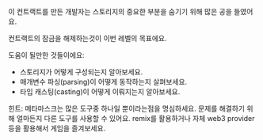 이 컨트랙트를 만든 개발자는 스토리지의 중요한 부분을 숨기기 위해 많은 공을 들였어요.

컨트랙트의 잠금을 해제하는것이 이번 레벨의 목표에요.

도움이 될만한 것들이에요:

- 스토리지가 어떻게 구성되는지 알아보세요.
- 매개변수 파싱(parsing)이 어떻게 동작하는지 살펴보세요.
- 타입 캐스팅(casting)이 어떻게 이뤄지는지 알아보세요.

힌트:
메타마스크는 많은 도구중 하나일 뿐이라는점을 명심하세요. 문제를 해결하기 위해 얼마든지 다른 도구를 사용할 수 있어요. remix를 활용하거나 자체 web3 provider등을 활용해서 게임을 즐겨보세요.
